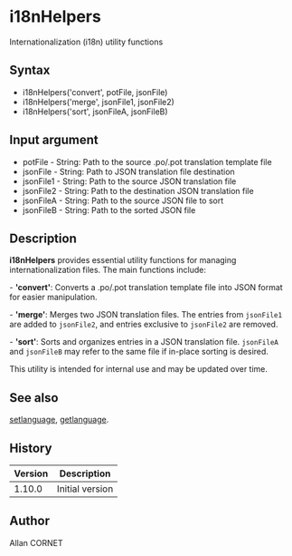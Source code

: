# i18nHelpers

Internationalization (i18n) utility functions

## Syntax

- i18nHelpers('convert', potFile, jsonFile)
- i18nHelpers('merge', jsonFile1, jsonFile2)
- i18nHelpers('sort', jsonFileA, jsonFileB)

## Input argument

- potFile - String: Path to the source .po/.pot translation template file
- jsonFile - String: Path to JSON translation file destination
- jsonFile1 - String: Path to the source JSON translation file
- jsonFile2 - String: Path to the destination JSON translation file
- jsonFileA - String: Path to the source JSON file to sort
- jsonFileB - String: Path to the sorted JSON file

## Description

  <p><b>i18nHelpers</b> provides essential utility functions for managing internationalization files. The main functions include:</p>
  <p>- <b>'convert'</b>: Converts a .po/.pot translation template file into JSON format for easier manipulation.</p>
  <p>- <b>'merge'</b>: Merges two JSON translation files. The entries from <code>jsonFile1</code> are added to <code>jsonFile2</code>, and entries exclusive to <code>jsonFile2</code> are removed.</p>
  <p>- <b>'sort'</b>: Sorts and organizes entries in a JSON translation file. <code>jsonFileA</code> and <code>jsonFileB</code> may refer to the same file if in-place sorting is desired.</p>
  <p>This utility is intended for internal use and may be updated over time.</p>

## See also

[setlanguage](../localization/setlanguage.md), [getlanguage](../localization/getlanguage.md).

## History

| Version | Description     |
| ------- | --------------- |
| 1.10.0  | Initial version |

## Author

Allan CORNET
